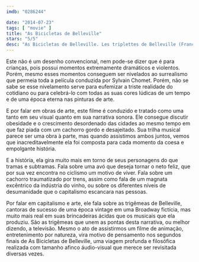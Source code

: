 ```yaml
---
imdb: "0286244"

date: "2014-07-23"
tags: [ "movie" ]
title: "As Bicicletas de Belleville"
stars: "5/5"
desc: "As Bicicletas de Belleville. Les triplettes de Belleville (France, 2003). Dirigido por Sylvain Chomet. Escrito por Sylvain Chomet. Com Béatrice Bonifassi, Lina Boudreau, Michèle Caucheteux, Jean-Claude Donda, Mari-Lou Gauthier, Charles Linton, Michel Robin, Monica Viegas."
---
```

Este não é um desenho convencional, nem pode-se dizer que é para crianças, pois possui momentos extremamente dramáticos e violentos. Porém, mesmo esses momentos conseguem ser nivelados ao surrealismo que permeia toda a película conduzida por Sylvain Chomet. Porém, não se sabe se esse nivelamento serve para eufemizar a triste realidade do cotidiano ou para celebrá-lo com todas as suas cores lúdicas de um tempo e de uma época eterna nas pinturas de arte.

E por falar em obras de arte, este filme é conduzido e tratado como uma tanto em seu visual quanto em sua narrativa sonora. Ele consegue discutir obesidade e o crescimento desordenado das cidades ao mesmo tempo em que faz piada com um cachorro gordo e desajeitado. Sua trilha musical parece ser uma obra à parte, mas quando assistimos ambos juntos, vemos que inacreditavelmente ela foi composta para cada momento da coesa e empolgante história.

E a história, ela gira muito mais em torno de seus personagens do que tramas e subtramas. Fala sobre uma avó que deseja tornar o neto feliz, que por sua vez encontra no ciclismo um motivo de viver. Fala sobre um cachorro traumatizado por trens, assim como fala de um magnata excêntrico da indústria do vinho, ou sobre os diferentes níveis de desumanidade que o capitalismo escancara nas pessoas.

Por falar em capitalismo e arte, ele fala sobre as trigêmeas de Belleville, cantoras de sucesso de uma época vintage em uma Broadway fictícia, mas muito mais real em suas brincadeiras ácidas que os musicais que ela produziu. São as trigêmeas que unem as pontas desta narrativa, ou melhor dizendo, a televisão. Mesmo o ato de assistirmos um filme de animação, entretenimento por natureza, vira motivo de pensamento nos segundos finais de As Bicicletas de Belleville, uma viagem profunda e filosófica realizada com tamanho afinco áudio-visual que merece ser revisitada diversas vezes.
